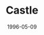 ---
mission_id: castle
slug: "castle"
editorsChoice:
title: "Castle"
authors: 
    - "Andy Stubbs"
date: 1996-05-09
filename: "castle.zip"
description: "Kyle You are being sent to rescue rebel prisoners that have been captured by the empire. The base that the prisoners have been sent to is one that we are unfamiliar with. You will not have proper maps for this prison."
cover: "castle1.png"
levelReplaced:	SECBASE
difficulty: no
bm:	yes
fme: no
wax: yes
three_do: no
voc: no
gmd: no
vue: no
lfd: no
base: "New level from scratch" 
editors: "WDFUSE 1.66"

---